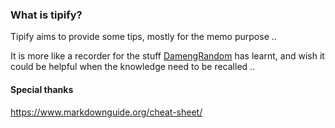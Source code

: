 ### What is tipify? 

Tipify aims to provide some tips, mostly for the memo purpose ..

It is more like a recorder for the stuff <a href="https://github.com/DamengRandom" target="_blank">DamengRandom</a> has learnt, and wish it could be helpful when the knowledge need to be recalled ..



#### Special thanks

<a href="https://www.markdownguide.org/cheat-sheet/"
  target="_blank">
  https://www.markdownguide.org/cheat-sheet/
</a>
